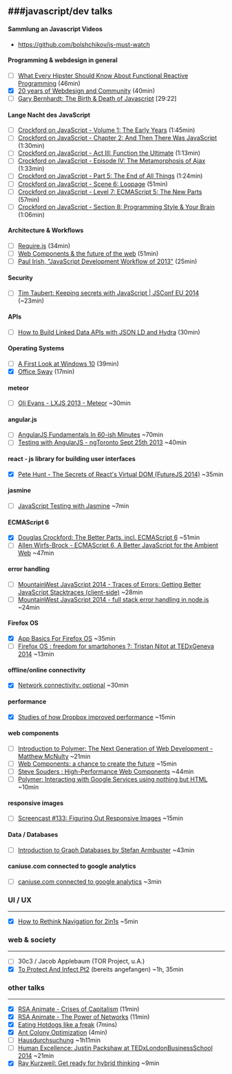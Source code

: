 ###javascript/dev talks
---------------------- 

#### Sammlung an Javascript Videos
- https://github.com/bolshchikov/js-must-watch

#### Programming & webdesign in general
- [ ] [What Every Hipster Should Know About Functional Reactive Programming](http://www.infoq.com/presentations/game-functional-reactive-programming) (46min)
- [x] [20 years of Webdesign and Community](http://alistapart.com/blog/post/jeffrey-zeldman-documentary) (40min)
- [ ] [Gary Bernhardt: The Birth & Death of Javascript](https://www.destroyallsoftware.com/talks/the-birth-and-death-of-javascript) [29:22]

#### Lange Nacht des JavaScript
- [ ] [Crockford on JavaScript - Volume 1: The Early Years](https://www.youtube.com/watch?v=JxAXlJEmNMg) (1:45min)
- [ ] [Crockford on JavaScript - Chapter 2: And Then There Was JavaScript](https://www.youtube.com/watch?v=RO1Wnu-xKoY) (1:30min)
- [ ] [Crockford on JavaScript - Act III: Function the Ultimate](https://www.youtube.com/watch?v=ya4UHuXNygM) (1:13min)
- [ ] [Crockford on JavaScript - Episode IV: The Metamorphosis of Ajax](https://www.youtube.com/watch?v=Fv9qT9joc0M) (1:33min)
- [ ] [Crockford on JavaScript - Part 5: The End of All Things](https://www.youtube.com/watch?v=47Ceot8yqeI) (1:24min)
- [ ] [Crockford on JavaScript - Scene 6: Loopage](https://www.youtube.com/watch?v=QgwSUtYSUqA) (51min)
- [ ] [Crockford on JavaScript - Level 7: ECMAScript 5: The New Parts](https://www.youtube.com/watch?v=UTEqr0IlFKY) (57min)
- [ ] [Crockford on JavaScript - Section 8: Programming Style & Your Brain](https://www.youtube.com/watch?v=taaEzHI9xyY) (1:06min)

#### Architecture & Workflows
- [ ] [Require.js](https://www.youtube.com/watch?v=vWGuaZOTR4U) (34min)
- [ ] [Web Components & the future of the web](https://www.youtube.com/watch?v=Byux3Jfw5e8) (51min)
- [ ] [Paul Irish, "JavaScript Development Workflow of 2013"](https://www.youtube.com/watch?v=f7AU2Ozu8eo) (25min)

#### Security
- [ ] [Tim Taubert: Keeping secrets with JavaScript | JSConf EU 2014](https://www.youtube.com/watch?v=yf4m9LdO1zI) (~23min)

#### APIs
- [ ] [How to Build Linked Data APIs with JSON LD and Hydra](https://www.youtube.com/watch?v=fJCtaNRxg9M) (30min)

#### Operating Systems
- [ ]  [A First Look at Windows 10](https://www.youtube.com/watch?v=NfveyXCsiA8&list=UUVGOyzms_XJNk_DHqrffXCw) (39min)
- [x] [Office Sway](https://www.youtube.com/watch?v=IUBTY25bDOQ) (17min)

#### meteor  
- [ ]  [Oli Evans - LXJS 2013 - Meteor](https://www.youtube.com/watch?v=jFiLPpTKK-I&feature=youtu.be) ~30min  

#### angular.js  
- [ ]  [AngularJS Fundamentals In 60-ish Minutes](https://www.youtube.com/watch?v=i9MHigUZKEM&feature=youtu.be) ~70min 
- [ ]  [Testing with AngularJS - ngToronto Sept 25th 2013](https://www.youtube.com/watch?v=AKwqfHm-3ZQ&feature=youtu.be) ~40min 

#### react - js library for building user interfaces  
- [x]  [Pete Hunt - The Secrets of React's Virtual DOM (FutureJS 2014)](https://www.youtube.com/watch?v=-DX3vJiqxm4) ~35min 

#### jasmine  
- [ ] [JavaScript Testing with Jasmine](http://vimeo.com/71326996) ~7min 

#### ECMAScript 6  
- [x] [Douglas Crockford: The Better Parts, incl. ECMAScript 6](http://www.ustream.tv/recorded/46640057) ~51min  
- [ ] [Allen Wirfs-Brock - ECMAScript 6, A Better JavaScript for the Ambient Web](https://www.youtube.com/watch?v=ZGY8Cktn6W4) ~47min

#### error handling  
- [ ] [MountainWest JavaScript 2014 - Traces of Errors: Getting Better JavaScript Stacktraces (client-side)](https://www.youtube.com/watch?v=4Tys-VuBPgo) ~28min 
- [ ] [MountainWest JavaScript 2014 - full stack error handling in node.js](https://www.youtube.com/watch?v=p-2fzgfk9AA) ~24min

#### Firefox OS
- [x] [App Basics For Firefox OS](https://www.youtube.com/watch?v=NRRVQSLea34) ~35min
- [ ] [Firefox OS : freedom for smartphones ?: Tristan Nitot at TEDxGeneva 2014](https://www.youtube.com/watch?v=JeXP5Ks75LI&feature=youtu.be) ~13min

#### offline/online connectivity
- [x] [Network connectivity: optional](http://vimeo.com/94347623) ~30min 

#### performance
- [x] [Studies of how Dropbox improved performance](http://www.youtube.com/watch?v=3VvPiJ2TzXs&feature=youtu.be&desktop_uri=%2Fwatch%3Fv%3D3VvPiJ2TzXs%26feature%3Dyoutu.be&app=desktop) ~15min 

#### web components
- [ ] [Introduction to Polymer: The Next Generation of Web Development - Matthew McNulty](https://www.youtube.com/watch?v=8-Zq2KUN6jM) ~21min 
- [ ] [Web Components: a chance to create the future](https://www.youtube.com/watch?v=JUzjr1bIRUg) ~15min 
- [ ] [Steve Souders : High-Performance Web Components](https://www.youtube.com/watch?v=RaUNkqDIHr4&feature=youtu.be) ~44min 
- [ ] [Polymer: Interacting with Google Services using nothing but HTML](https://www.youtube.com/watch?v=eORqFaf_QzM) ~10min 

#### responsive images
- [ ] [Screencast #133: Figuring Out Responsive Images](http://vimeo.com/95506624) ~15min 

#### Data / Databases
- [ ] [Introduction to Graph Databases by Stefan Armbuster](https://www.youtube.com/watch?v=rpDt_915jU0) ~43min 

#### caniuse.com connected to google analytics
- [ ] [caniuse.com connected to google analytics](https://www.youtube.com/watch?v=k0IsEIIgfaI&feature=youtu.be) ~3min

### UI / UX
---------------------- 
- [x] [How to Rethink Navigation for 2in1s](https://software.intel.com/en-us/videos/how-to-rethink-navigation-for-2in1s) ~5min  

### web & society
---------------------- 
- [ ] 30c3 / Jacob Applebaum (TOR Project, u.A.)
- [x] [To Protect And Infect Pt2](http://media.ccc.de/browse/congress/2013/30C3_-_5713_-_en_-_saal_2_-_201312301130_-_to_protect_and_infect_part_2_-_jacob.html) (bereits angefangen) ~1h, 35min

### other talks
---------------------- 
- [x] [RSA Animate - Crises of Capitalism](https://www.youtube.com/watch?v=qOP2V_np2c0) (11min)
- [x] [RSA Animate - The Power of Networks](https://www.youtube.com/watch?v=nJmGrNdJ5Gw) (11min)
- [x] [Eating Hotdogs like a freak](https://www.youtube.com/watch?v=6Tq00PyPHP4&list=PLE50FC91A844EEC33) (7mins)
- [x] [Ant Colony Optimization](https://www.youtube.com/watch?v=SMc6UR5blS0) (4min)
- [ ] [Hausdurchsuchung](https://www.youtube.com/watch?v=6QN5pashwKk) ~1h11min
- [ ] [Human Excellence: Justin Packshaw at TEDxLondonBusinessSchool 2014](https://www.youtube.com/watch?v=VZuEHJUg9Yo&list=PLsRNoUx8w3rOHqEz_K3Sg3xwWOZgK1Cwt) ~21min
- [x] [Ray Kurzweil: Get ready for hybrid thinking](https://www.youtube.com/watch?v=PVXQUItNEDQ) ~9min
